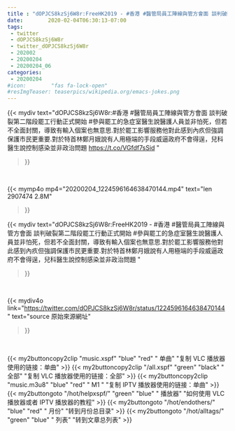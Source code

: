 ```yaml
---
title : "dOPJCS8kzSj6W8r:FreeHK2019 - #香港 #醫管局員工陣線與管方會面 談判破裂第二階段罷工行動正式開始 #參與罷工的急症室醫生說醫護人員並非怕死，但若不全面封關，導致有輸入個案也無意思.對於罷工影響服務他對此感到內疚但強調保護市民更重要.對於特首林鄭月娥說有人用極端的手段威逼政府不會得逞，兒科醫生說控制感染並非政治問題 "
date:        2020-02-04T06:30:13-07:00
tags:
 - twitter
 - dOPJCS8kzSj6W8r
 - twitter_dOPJCS8kzSj6W8r
 - 202002
 - 20200204
 - 20200204_06
categories:
 - 20200204
#icon:        "fas fa-lock-open"
#resImgTeaser: teaserpics/wikipedia.org/emacs-jokes.png
---
```


{{< mydiv text="dOPJCS8kzSj6W8r:#香港 #醫管局員工陣線與管方會面 談判破裂第二階段罷工行動正式開始 #參與罷工的急症室醫生說醫護人員並非怕死，但若不全面封關，導致有輸入個案也無意思.對於罷工影響服務他對此感到內疚但強調保護市民更重要.對於特首林鄭月娥說有人用極端的手段威逼政府不會得逞，兒科醫生說控制感染並非政治問題 https://t.co/VGfdf7sSid "
>}}
<br>


{{< mymp4o mp4="20200204_1224596164638470144.mp4"
text="len 2907474    2.8M"
>}}


{{< mydiv text="dOPJCS8kzSj6W8r:FreeHK2019 - #香港 #醫管局員工陣線與管方會面 談判破裂第二階段罷工行動正式開始 #參與罷工的急症室醫生說醫護人員並非怕死，但若不全面封關，導致有輸入個案也無意思.對於罷工影響服務他對此感到內疚但強調保護市民更重要.對於特首林鄭月娥說有人用極端的手段威逼政府不會得逞，兒科醫生說控制感染並非政治問題 "
>}}
<br>

{{< mydiv4o link="https://twitter.com/dOPJCS8kzSj6W8r/status/1224596164638470144"
text="source 原始來源網址"
>}}


<br>





{{< my2buttoncopy2clip "music.xspf"        "blue"   "red"    " 单曲"  "复制 VLC 播放器使用的链接：单曲" >}} {{< my2buttoncopy2clip "/all.xspf"         "green"  "black"  " 全部"  "复制 VLC 播放器使用的链接：全部" >}} {{< my2buttoncopy2clip "music.m3u8"        "blue"   "red"    " M1 "    "复制 IPTV 播放器使用的链接：单曲" >}} {{< my2buttongoto      "/hot/helpxspf/"    "green"  "blue"   " 播放器" "如何使用 VLC 播放器或者 IPTV 播放器的教程" >}} {{< my2buttongoto      "/hot/endothers/"   "blue"   "red"    " 月份"   "转到月份总目录" >}} {{< my2buttongoto      "/hot/alltags/"     "green"  "blue"   " 列表"   "转到文章总列表" >}} 
